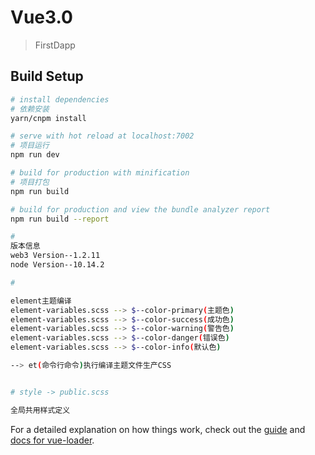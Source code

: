 # Vue3.0

> FirstDapp

## Build Setup

``` bash
# install dependencies
# 依赖安装
yarn/cnpm install  

# serve with hot reload at localhost:7002
# 项目运行
npm run dev   

# build for production with minification
# 项目打包
npm run build  

# build for production and view the bundle analyzer report
npm run build --report

#
版本信息
web3 Version--1.2.11
node Version--10.14.2

#

element主题编译
element-variables.scss --> $--color-primary(主题色)
element-variables.scss --> $--color-success(成功色)
element-variables.scss --> $--color-warning(警告色)
element-variables.scss --> $--color-danger(错误色)
element-variables.scss --> $--color-info(默认色)

--> et(命令行命令)执行编译主题文件生产CSS


# style -> public.scss

全局共用样式定义

```
For a detailed explanation on how things work, check out the [guide](http://vuejs-templates.github.io/webpack/) and [docs for vue-loader](http://vuejs.github.io/vue-loader).
